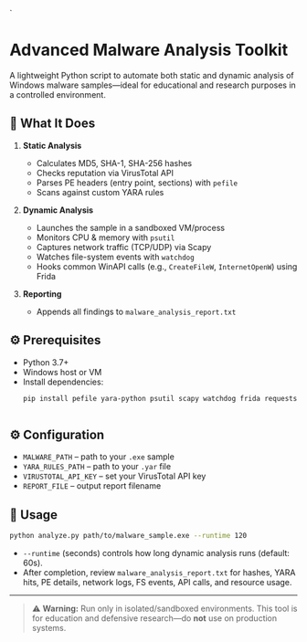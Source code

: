 `
# Advanced Malware Analysis Toolkit

A lightweight Python script to automate both static and dynamic analysis of Windows malware samples—ideal for educational and research purposes in a controlled environment.

## 🔧 What It Does

1. **Static Analysis**  
   - Calculates MD5, SHA-1, SHA-256 hashes  
   - Checks reputation via VirusTotal API  
   - Parses PE headers (entry point, sections) with `pefile`  
   - Scans against custom YARA rules  

2. **Dynamic Analysis**  
   - Launches the sample in a sandboxed VM/process  
   - Monitors CPU & memory with `psutil`  
   - Captures network traffic (TCP/UDP) via Scapy  
   - Watches file-system events with `watchdog`  
   - Hooks common WinAPI calls (e.g., `CreateFileW`, `InternetOpenW`) using Frida  

3. **Reporting**  
   - Appends all findings to `malware_analysis_report.txt`

## ⚙️ Prerequisites

- Python 3.7+  
- Windows host or VM  
- Install dependencies:
  ```bash
  pip install pefile yara-python psutil scapy watchdog frida requests
```
````

## ⚙️ Configuration

* `MALWARE_PATH` – path to your `.exe` sample
* `YARA_RULES_PATH` – path to your `.yar` file
* `VIRUSTOTAL_API_KEY` – set your VirusTotal API key
* `REPORT_FILE` – output report filename

## 🚀 Usage

```bash
python analyze.py path/to/malware_sample.exe --runtime 120
```

* `--runtime` (seconds) controls how long dynamic analysis runs (default: 60s).
* After completion, review `malware_analysis_report.txt` for hashes, YARA hits, PE details, network logs, FS events, API calls, and resource usage.

---

> ⚠️ **Warning:** Run only in isolated/sandboxed environments. This tool is for education and defensive research—do **not** use on production systems.
